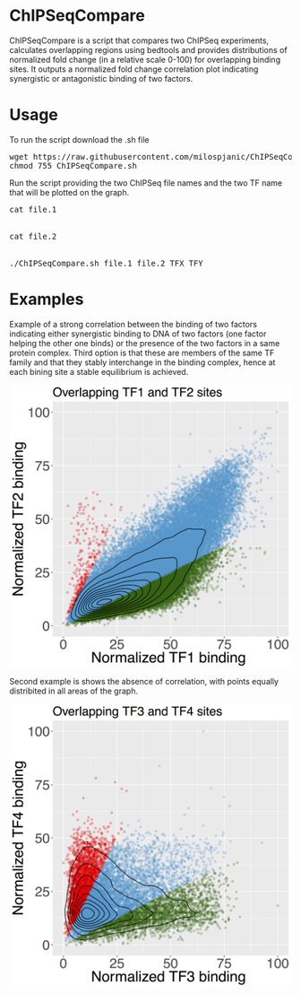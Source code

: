 # ChIPSeqCompare

ChIPSeqCompare is a script that compares two ChIPSeq experiments, calculates overlapping regions using bedtools and provides distributions of normalized fold change (in a relative scale 0-100) for overlapping binding sites. It outputs a normalized fold change correlation plot indicating synergistic or antagonistic binding of two factors.

# Usage

To run the script download the .sh file

<pre>
wget https://raw.githubusercontent.com/milospjanic/ChIPSeqCompare/master/ChIPSeqCompare.sh
chmod 755 ChIPSeqCompare.sh
</pre>

Run the script providing the two ChIPSeq file names and the two TF name that will be plotted on the graph.
<pre>
cat file.1


cat file.2


./ChIPSeqCompare.sh file.1 file.2 TFX TFY
</pre>

# Examples
Example of a strong correlation between the binding of two factors indicating either synergistic binding to DNA of two factors (one factor helping the other one binds) or the presence of the two factors in a same protein complex. Third option is that these are members of the same TF family and that they stably interchange in the binding complex, hence at each bining site a stable equilibrium is achieved. 

![alt text](https://github.com/milospjanic/ChIPSeqCompare/blob/master/forGit.3.png)


Second example is shows the absence of correlation, with points equally distribited in all areas of the graph.

![alt text](https://github.com/milospjanic/ChIPSeqCompare/blob/master/forGit.4.png)
